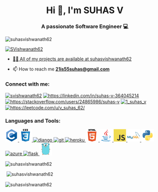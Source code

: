<h1 align="center">Hi 👋, I'm SUHAS V</h1>
<h3 align="center">A passionate Software Engineer 💻</h3>
<p align="left"> <img src="https://komarev.com/ghpvc/?username=suhasvishwanath62&label=Profile%20views&color=0e75b6&style=flat" alt="suhasvishwanath62" /> </p>
<p align="left"> <a href="https://twitter.com/SVishwanath62" target="blank"><img src="https://img.shields.io/twitter/follow/SVishwanath62?logo=twitter&style=for-the-badge" alt="SVishwanath62"></p>

- 👨‍💻 All of my projects are available at [suhasvishwanath62](suhasvishwanath62)

- 📫 How to reach me **21is55suhas@gmail.com**

<h3 align="left">Connect with me:</h3>
<p align="left">
<a href="https://twitter.com/svishwanath62" target="blank"><img align="center" src="https://raw.githubusercontent.com/rahuldkjain/github-profile-readme-generator/master/src/images/icons/Social/twitter.svg" alt="svishwanath62" height="30" width="40" /></a>
<a href="https://linkedin.com/in/https://linkedin.com/in/suhas-v-364045214" target="blank"><img align="center" src="https://raw.githubusercontent.com/rahuldkjain/github-profile-readme-generator/master/src/images/icons/Social/linked-in-alt.svg" alt="https://linkedin.com/in/suhas-v-364045214" height="30" width="40" /></a>
<a href="https://stackoverflow.com/users/https://stackoverflow.com/users/24865986/suhas-v" target="blank"><img align="center" src="https://raw.githubusercontent.com/rahuldkjain/github-profile-readme-generator/master/src/images/icons/Social/stack-overflow.svg" alt="https://stackoverflow.com/users/24865986/suhas-v" height="30" width="40" /></a>
<a href="https://instagram.com/1_suhas_v" target="blank"><img align="center" src="https://raw.githubusercontent.com/rahuldkjain/github-profile-readme-generator/master/src/images/icons/Social/instagram.svg" alt="1_suhas_v" height="30" width="40" /></a>
<a href="https://www.leetcode.com/https://leetcode.com/u/v_suhas_62/" target="blank"><img align="center" src="https://raw.githubusercontent.com/rahuldkjain/github-profile-readme-generator/master/src/images/icons/Social/leet-code.svg" alt="https://leetcode.com/u/v_suhas_62/" height="30" width="40" /></a>
</p>

<h3 align="left">Languages and Tools:</h3>
<p align="left"> <a href="https://www.cprogramming.com/" target="_blank" rel="noreferrer"> <img src="https://raw.githubusercontent.com/devicons/devicon/master/icons/c/c-original.svg" alt="c" width="40" height="40"/> </a> <a href="https://www.w3schools.com/css/" target="_blank" rel="noreferrer"> <img src="https://raw.githubusercontent.com/devicons/devicon/master/icons/css3/css3-original-wordmark.svg" alt="css3" width="40" height="40"/> </a> <a href="https://www.djangoproject.com/" target="_blank" rel="noreferrer"> <img src="https://cdn.worldvectorlogo.com/logos/django.svg" alt="django" width="40" height="40"/> </a> <a href="https://git-scm.com/" target="_blank" rel="noreferrer"> <img src="https://www.vectorlogo.zone/logos/git-scm/git-scm-icon.svg" alt="git" width="40" height="40"/> </a> <a href="https://heroku.com" target="_blank" rel="noreferrer"> <img src="https://www.vectorlogo.zone/logos/heroku/heroku-icon.svg" alt="heroku" width="40" height="40"/> </a> <a href="https://www.w3.org/html/" target="_blank" rel="noreferrer"> <img src="https://raw.githubusercontent.com/devicons/devicon/master/icons/html5/html5-original-wordmark.svg" alt="html5" width="40" height="40"/> </a> <a href="https://www.java.com" target="_blank" rel="noreferrer"> <img src="https://raw.githubusercontent.com/devicons/devicon/master/icons/java/java-original.svg" alt="java" width="40" height="40"/> </a> <a href="https://developer.mozilla.org/en-US/docs/Web/JavaScript" target="_blank" rel="noreferrer"> <img src="https://raw.githubusercontent.com/devicons/devicon/master/icons/javascript/javascript-original.svg" alt="javascript" width="40" height="40"/> </a> <a href="https://www.mysql.com/" target="_blank" rel="noreferrer"> <img src="https://raw.githubusercontent.com/devicons/devicon/master/icons/mysql/mysql-original-wordmark.svg" alt="mysql" width="40" height="40"/> </a> <a href="https://www.python.org" target="_blank" rel="noreferrer"> <img src="https://raw.githubusercontent.com/devicons/devicon/master/icons/python/python-original.svg" alt="python" width="40" height="40"/> </a>
<a href="https://azure.microsoft.com/en-in/" target="_blank" rel="noreferrer"> <img src="https://www.vectorlogo.zone/logos/microsoft_azure/microsoft_azure-icon.svg" alt="azure" width="40" height="40"/> </a> <a href="https://flask.palletsprojects.com/" target="_blank" rel="noreferrer"> <img src="https://www.vectorlogo.zone/logos/pocoo_flask/pocoo_flask-icon.svg" alt="flask" width="40" height="40"/> </a> <a href="https://golang.org" target="_blank" rel="noreferrer"> <img src="https://raw.githubusercontent.com/devicons/devicon/master/icons/go/go-original.svg" alt="go" width="40" height="40"/> </a>
</p>

<p><img align="center" src="https://github-readme-stats.vercel.app/api/top-langs/?username=suhasvishwanath62&show_icons=true&layout=compact&theme=tokyonight" alt="suhasvishwanath62" /></p>

<p>&nbsp;<img align="center" src="https://github-readme-stats.vercel.app/api?username=suhasvishwanath62&show_icons=true&locale=en&theme=tokyonight" alt="suhasvishwanath62" /></p>

<p><img align="center" src="https://github-readme-streak-stats.herokuapp.com/?user=suhasvishwanath62&&theme=tokyonight" alt="suhasvishwanath62" /></p>
